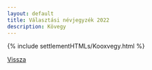 ```yaml
---
layout: default
title: Választási névjegyzék 2022
description: Kövegy
---
```


{% include settlementHTMLs/Kooxvegy.html %}

[Vissza](../)